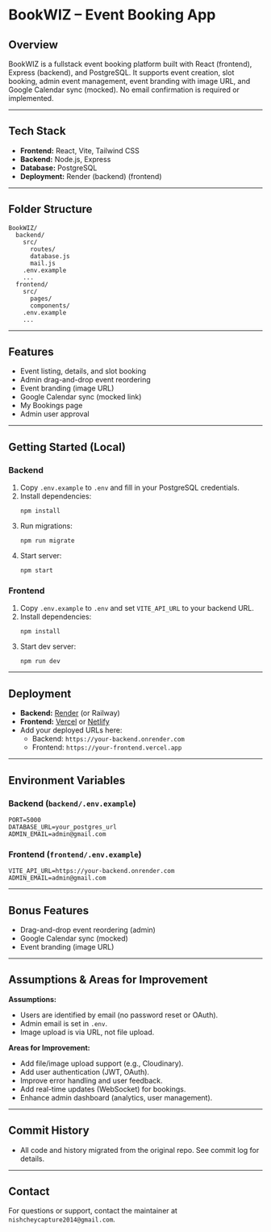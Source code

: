 # BookWIZ – Event Booking App

## Overview
BookWIZ is a fullstack event booking platform built with React (frontend), Express (backend), and PostgreSQL. It supports event creation, slot booking, admin event management, event branding with image URL, and Google Calendar sync (mocked). No email confirmation is required or implemented.

---

## Tech Stack
- **Frontend:** React, Vite, Tailwind CSS
- **Backend:** Node.js, Express
- **Database:** PostgreSQL
- **Deployment:** Render (backend) (frontend)

---

## Folder Structure
```
BookWIZ/
  backend/
    src/
      routes/
      database.js
      mail.js
    .env.example
    ...
  frontend/
    src/
      pages/
      components/
    .env.example
    ...
```

---

## Features
- Event listing, details, and slot booking
- Admin drag-and-drop event reordering
- Event branding (image URL)
- Google Calendar sync (mocked link)
- My Bookings page
- Admin user approval

---

## Getting Started (Local)

### Backend
1. Copy `.env.example` to `.env` and fill in your PostgreSQL credentials.
2. Install dependencies:
   ```
   npm install
   ```
3. Run migrations:
   ```
   npm run migrate
   ```
4. Start server:
   ```
   npm start
   ```

### Frontend
1. Copy `.env.example` to `.env` and set `VITE_API_URL` to your backend URL.
2. Install dependencies:
   ```
   npm install
   ```
3. Start dev server:
   ```
   npm run dev
   ```

---

## Deployment
- **Backend:** [Render](https://render.com/) (or Railway)
- **Frontend:** [Vercel](https://vercel.com/) or [Netlify](https://netlify.com/)
- Add your deployed URLs here:
  - Backend: `https://your-backend.onrender.com`
  - Frontend: `https://your-frontend.vercel.app`

---

## Environment Variables

### Backend (`backend/.env.example`)
```
PORT=5000
DATABASE_URL=your_postgres_url
ADMIN_EMAIL=admin@gmail.com
```

### Frontend (`frontend/.env.example`)
```
VITE_API_URL=https://your-backend.onrender.com
ADMIN_EMAIL=admin@gmail.com
```

---

## Bonus Features
- Drag-and-drop event reordering (admin)
- Google Calendar sync (mocked)
- Event branding (image URL)

---

## Assumptions & Areas for Improvement
**Assumptions:**
- Users are identified by email (no password reset or OAuth).
- Admin email is set in `.env`.
- Image upload is via URL, not file upload.

**Areas for Improvement:**
- Add file/image upload support (e.g., Cloudinary).
- Add user authentication (JWT, OAuth).
- Improve error handling and user feedback.
- Add real-time updates (WebSocket) for bookings.
- Enhance admin dashboard (analytics, user management).

---

## Commit History
- All code and history migrated from the original repo. See commit log for details.

---

## Contact
For questions or support, contact the maintainer at `nishcheycapture2014@gmail.com`.
